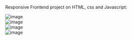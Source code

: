 Responsive Frontend project on HTML, css and Javascript:</br>

![image](https://github.com/Riddhi-shah19/omnifood/assets/98831927/2dca29f5-558c-4f9b-a081-af78e51373c2)</br>
![image](https://github.com/Riddhi-shah19/omnifood/assets/98831927/c6d27994-1c65-4f83-a46d-849f67bfd315)</br>
![image](https://github.com/Riddhi-shah19/omnifood/assets/98831927/6772b0ac-6aea-488f-bd33-ad9a0239946d)</br>
![image](https://github.com/Riddhi-shah19/omnifood/assets/98831927/34dc0438-df50-44c9-baeb-2e084aec11fb)


